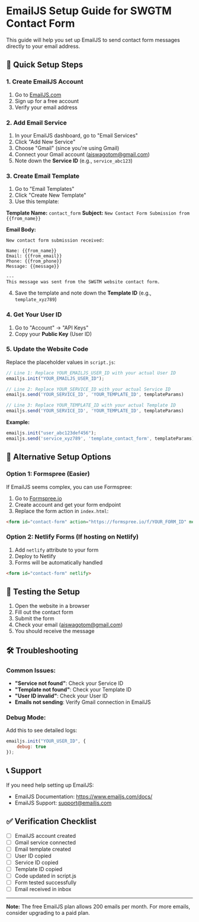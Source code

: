 # EmailJS Setup Guide for SWGTM Contact Form

This guide will help you set up EmailJS to send contact form messages directly to your email address.

## 🚀 Quick Setup Steps

### 1. Create EmailJS Account
1. Go to [EmailJS.com](https://www.emailjs.com/)
2. Sign up for a free account
3. Verify your email address

### 2. Add Email Service
1. In your EmailJS dashboard, go to "Email Services"
2. Click "Add New Service"
3. Choose "Gmail" (since you're using Gmail)
4. Connect your Gmail account (aiswagotom@gmail.com)
5. Note down the **Service ID** (e.g., `service_abc123`)

### 3. Create Email Template
1. Go to "Email Templates"
2. Click "Create New Template"
3. Use this template:

**Template Name:** `contact_form`
**Subject:** `New Contact Form Submission from {{from_name}}`

**Email Body:**
```
New contact form submission received:

Name: {{from_name}}
Email: {{from_email}}
Phone: {{from_phone}}
Message: {{message}}

---
This message was sent from the SWGTM website contact form.
```

4. Save the template and note down the **Template ID** (e.g., `template_xyz789`)

### 4. Get Your User ID
1. Go to "Account" → "API Keys"
2. Copy your **Public Key** (User ID)

### 5. Update the Website Code

Replace the placeholder values in `script.js`:

```javascript
// Line 1: Replace YOUR_EMAILJS_USER_ID with your actual User ID
emailjs.init("YOUR_EMAILJS_USER_ID");

// Line 2: Replace YOUR_SERVICE_ID with your actual Service ID
emailjs.send('YOUR_SERVICE_ID', 'YOUR_TEMPLATE_ID', templateParams)

// Line 3: Replace YOUR_TEMPLATE_ID with your actual Template ID
emailjs.send('YOUR_SERVICE_ID', 'YOUR_TEMPLATE_ID', templateParams)
```

**Example:**
```javascript
emailjs.init("user_abc123def456");
emailjs.send('service_xyz789', 'template_contact_form', templateParams)
```

## 📧 Alternative Setup Options

### Option 1: Formspree (Easier)
If EmailJS seems complex, you can use Formspree:

1. Go to [Formspree.io](https://formspree.io/)
2. Create account and get your form endpoint
3. Replace the form action in `index.html`:

```html
<form id="contact-form" action="https://formspree.io/f/YOUR_FORM_ID" method="POST">
```

### Option 2: Netlify Forms (If hosting on Netlify)
1. Add `netlify` attribute to your form
2. Deploy to Netlify
3. Forms will be automatically handled

```html
<form id="contact-form" netlify>
```

## 🔧 Testing the Setup

1. Open the website in a browser
2. Fill out the contact form
3. Submit the form
4. Check your email (aiswagotom@gmail.com)
5. You should receive the message

## 🛠️ Troubleshooting

### Common Issues:
- **"Service not found"**: Check your Service ID
- **"Template not found"**: Check your Template ID  
- **"User ID invalid"**: Check your User ID
- **Emails not sending**: Verify Gmail connection in EmailJS

### Debug Mode:
Add this to see detailed logs:
```javascript
emailjs.init("YOUR_USER_ID", {
    debug: true
});
```

## 📞 Support

If you need help setting up EmailJS:
- EmailJS Documentation: https://www.emailjs.com/docs/
- EmailJS Support: support@emailjs.com

## ✅ Verification Checklist

- [ ] EmailJS account created
- [ ] Gmail service connected
- [ ] Email template created
- [ ] User ID copied
- [ ] Service ID copied
- [ ] Template ID copied
- [ ] Code updated in script.js
- [ ] Form tested successfully
- [ ] Email received in inbox

---

**Note:** The free EmailJS plan allows 200 emails per month. For more emails, consider upgrading to a paid plan. 